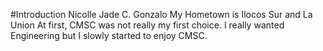 #Introduction
Nicolle Jade C. Gonzalo
My Hometown is Ilocos Sur and La Union
At first, CMSC was not really my first choice. I really wanted Engineering but I slowly started to enjoy CMSC. 
